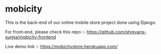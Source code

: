 # mobicity

This is the back-end of our online mobile store project done using Django.

For front-end, please check this repo :- https://github.com/shreyans-sureja/mobicity-frontend

Live demo link :- https://mobicitystore.herokuapp.com/
